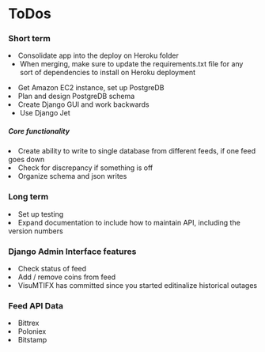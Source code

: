 <H1> ToDos </H1>

<H3> Short term </H3>

<li> Consolidate app into the deploy on Heroku folder
<ul> <li> When merging, make sure to update the requirements.txt file for any sort of dependencies to install on Heroku deployment </li> </ul> </li>
<li> Get Amazon EC2 instance, set up PostgreDB </li>
<li> Plan and design PostgreDB schema </li>
<li> Create Django GUI and work backwards 
<ul> <li> Use Django Jet </li> </ul> </li>

<H5> Core functionality </H5>
<li> Create ability to write to single database from different feeds, if one feed goes down </li>
<li> Check for discrepancy if something is off </li>
<li> Organize schema and json writes </li>


<H3> Long term </H3> 
<li> Set up testing </li>
<li> Expand documentation to include how to maintain API, including the version numbers </li>


<H3> Django Admin Interface features </H3>
<li> Check status of feed </li>
<li> Add / remove coins from feed </li>
<li> VisuMTIFX has committed since you started editinalize historical outages </li>


<H3> Feed API Data </H3>

<li> Bittrex </li>
<li> Poloniex </li>
<li> Bitstamp </li>



